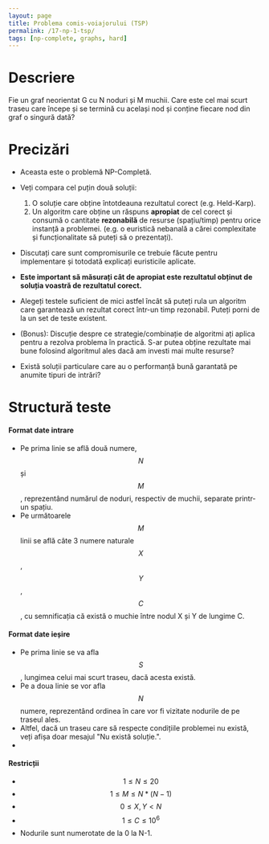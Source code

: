 ```yaml
---
layout: page
title: Problema comis-voiajorului (TSP)
permalink: /17-np-1-tsp/
tags: [np-complete, graphs, hard]
---
```


# Descriere

Fie un graf neorientat G cu N noduri și M muchii. Care este cel mai scurt traseu care începe și se termină cu același nod și 
conține fiecare nod din graf o singură dată?

# Precizări

- Aceasta este o problemă NP-Completă.
- Veți compara cel puțin două soluții:
  1. O soluție care obține întotdeauna rezultatul corect (e.g. Held-Karp).
  2. Un algoritm care obține un răspuns **apropiat** de cel corect și consumă o cantitate **rezonabilă** de resurse (spațiu/timp) pentru orice instanță a problemei. (e.g. o euristică nebanală a cărei complexitate și funcționalitate să puteți să o prezentați).

- Discutați care sunt compromisurile ce trebuie făcute pentru implementare și totodată explicați euristicile aplicate.
- **Este important să măsurați cât de apropiat este rezultatul obținut de soluția voastră de rezultatul corect.**
- Alegeți testele suficient de mici astfel încât să puteți rula un algoritm care garantează un rezultat corect într-un timp rezonabil. 
Puteți porni de la un set de teste existent.

- (Bonus): Discuție despre ce strategie/combinație de algoritmi ați aplica pentru a rezolva problema în practică. 
S-ar putea obține rezultate mai bune folosind algoritmul ales dacă am investi mai multe resurse?
- Există soluții particulare care au o performanță bună garantată pe anumite tipuri de intrări?

# Structură teste

#### Format date intrare

- Pe prima linie se află două numere, $$N$$ și $$M$$, reprezentând numărul de noduri, respectiv de muchii, separate printr-un spațiu.
- Pe următoarele $$M$$ linii se află câte 3 numere naturale $$X$$, $$Y$$, $$C$$, cu semnificația că există o muchie între nodul X și Y
  de lungime C.

#### Format date ieșire

- Pe prima linie se va afla $$S$$, lungimea celui mai scurt traseu, dacă acesta există. 
- Pe a doua linie se vor afla $$N$$ numere, reprezentând ordinea în care vor fi vizitate nodurile de pe traseul ales.
- Altfel, dacă un traseu care să respecte condițiile problemei nu există, veți afișa doar mesajul "Nu există soluție.".
- 
#### Restricții

- $$ 1 \leq N \leq 20$$
- $$ 1 \leq M \leq N*(N-1)$$
- $$ 0 \leq X, Y < N$$
- $$ 1 \leq C \leq 10^6$$
- Nodurile sunt numerotate de la 0 la N-1.
